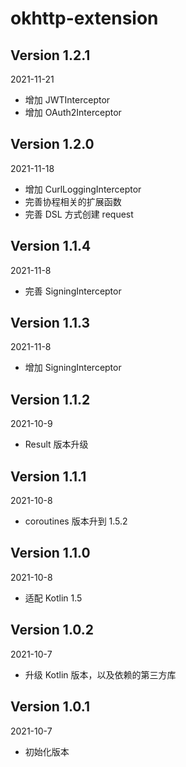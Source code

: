 okhttp-extension
===

Version 1.2.1
---
2021-11-21
* 增加 JWTInterceptor
* 增加 OAuth2Interceptor

Version 1.2.0
---
2021-11-18
* 增加 CurlLoggingInterceptor
* 完善协程相关的扩展函数
* 完善 DSL 方式创建 request


Version 1.1.4
---
2021-11-8
* 完善 SigningInterceptor


Version 1.1.3
---
2021-11-8
* 增加 SigningInterceptor


Version 1.1.2
---
2021-10-9
* Result 版本升级


Version 1.1.1
---
2021-10-8
* coroutines 版本升到 1.5.2


Version 1.1.0
---
2021-10-8
* 适配 Kotlin 1.5


Version 1.0.2
---
2021-10-7
* 升级 Kotlin 版本，以及依赖的第三方库


Version 1.0.1
---
2021-10-7
* 初始化版本